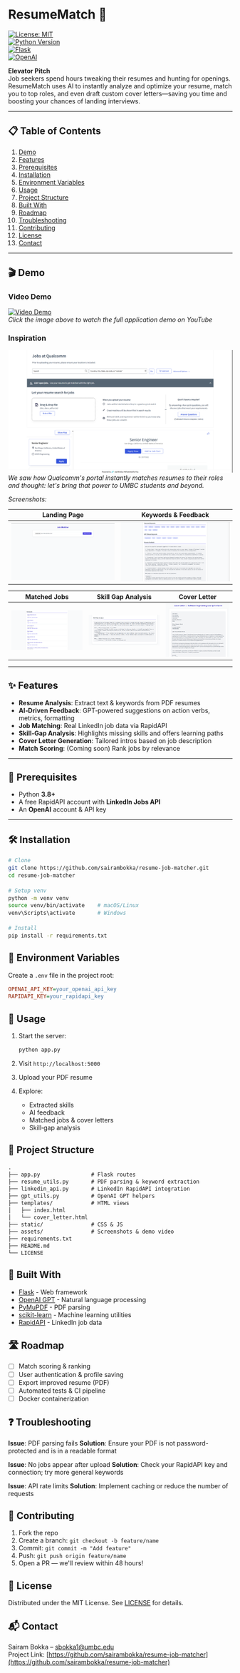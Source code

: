 # ResumeMatch 🚀

[![License: MIT](https://img.shields.io/badge/License-MIT-blue.svg)](LICENSE)  
[![Python Version](https://img.shields.io/badge/Python-3.8%2B-green.svg)](https://www.python.org/downloads/)  
[![Flask](https://img.shields.io/badge/Flask-2.0%2B-red.svg)](https://flask.palletsprojects.com/)  
[![OpenAI](https://img.shields.io/badge/OpenAI-GPT_Integration-lightgrey.svg)](https://openai.com/)

**Elevator Pitch**  
Job seekers spend hours tweaking their resumes and hunting for openings. ResumeMatch uses AI to instantly analyze and optimize your resume, match you to top roles, and even draft custom cover letters—saving you time and boosting your chances of landing interviews.

---

## 📋 Table of Contents

1. [Demo](#demo)  
2. [Features](#features)  
3. [Prerequisites](#prerequisites)  
4. [Installation](#installation)  
5. [Environment Variables](#environment-variables)  
6. [Usage](#usage)  
7. [Project Structure](#project-structure)  
8. [Built With](#built-with)  
9. [Roadmap](#roadmap)  
10. [Troubleshooting](#troubleshooting)  
11. [Contributing](#contributing)  
12. [License](#license)  
13. [Contact](#contact)  

---

## 🎬 Demo

### Video Demo
[![Video Demo](https://img.youtube.com/vi/UQOcFqlfs4s/0.jpg)](https://youtu.be/UQOcFqlfs4s?si=vMzaE_9ImK_R0kSb)  
*Click the image above to watch the full application demo on YouTube*

### Inspiration
![Our Inspiration](assets/Inspiration.png)  
_We saw how Qualcomm's portal instantly matches resumes to their roles and thought: let's bring that power to UMBC students and beyond._

_Screenshots:_

| Landing Page | Keywords & Feedback |
|:------------:|:-------------------:|
| ![Initial Page](assets/Initial_Page.png) | ![Keywords and Feedback](assets/Keywords_and_Feedback.png) |

| Matched Jobs  | Skill Gap Analysis | Cover Letter |
|:-------------:|:------------------:|:-------------:|
| ![Matched Jobs](assets/Matched_Jobs.png) | ![Skill Gap Analysis](assets/Skill_Gap_Analysis.png) | ![Cover Letter](assets/Cover_Letter.png) |

---

## ✨ Features

- **Resume Analysis**: Extract text & keywords from PDF resumes  
- **AI‑Driven Feedback**: GPT‑powered suggestions on action verbs, metrics, formatting  
- **Job Matching**: Real LinkedIn job data via RapidAPI  
- **Skill‑Gap Analysis**: Highlights missing skills and offers learning paths  
- **Cover Letter Generation**: Tailored intros based on job description  
- **Match Scoring**: (Coming soon) Rank jobs by relevance  

---

## 🔧 Prerequisites

- Python **3.8+**  
- A free RapidAPI account with **LinkedIn Jobs API**  
- An **OpenAI** account & API key  

---

## 🛠️ Installation

```bash
# Clone
git clone https://github.com/sairambokka/resume-job-matcher.git
cd resume-job-matcher

# Setup venv
python -m venv venv
source venv/bin/activate    # macOS/Linux
venv\Scripts\activate       # Windows

# Install
pip install -r requirements.txt
```

## 🔑 Environment Variables

Create a `.env` file in the project root:

```ini
OPENAI_API_KEY=your_openai_api_key
RAPIDAPI_KEY=your_rapidapi_key
```

## 🚀 Usage

1. Start the server:
   ```bash
   python app.py
   ```

2. Visit `http://localhost:5000`

3. Upload your PDF resume

4. Explore:
   - Extracted skills
   - AI feedback
   - Matched jobs & cover letters
   - Skill‑gap analysis

## 📂 Project Structure

```
.
├── app.py                # Flask routes
├── resume_utils.py       # PDF parsing & keyword extraction
├── linkedin_api.py       # LinkedIn RapidAPI integration
├── gpt_utils.py          # OpenAI GPT helpers
├── templates/            # HTML views
│   ├── index.html
│   └── cover_letter.html
├── static/               # CSS & JS
├── assets/               # Screenshots & demo video
├── requirements.txt
├── README.md
└── LICENSE
```

## 🔨 Built With

- [Flask](https://flask.palletsprojects.com/) - Web framework
- [OpenAI GPT](https://openai.com/) - Natural language processing
- [PyMuPDF](https://pymupdf.readthedocs.io/) - PDF parsing
- [scikit-learn](https://scikit-learn.org/) - Machine learning utilities
- [RapidAPI](https://rapidapi.com/) - LinkedIn job data

## 🛣️ Roadmap

- [ ] Match scoring & ranking
- [ ] User authentication & profile saving
- [ ] Export improved resume (PDF)
- [ ] Automated tests & CI pipeline
- [ ] Docker containerization

## ❓ Troubleshooting

**Issue**: PDF parsing fails
**Solution**: Ensure your PDF is not password-protected and is in a readable format

**Issue**: No jobs appear after upload
**Solution**: Check your RapidAPI key and connection; try more general keywords

**Issue**: API rate limits
**Solution**: Implement caching or reduce the number of requests

## 🤝 Contributing

1. Fork the repo
2. Create a branch: `git checkout -b feature/name`
3. Commit: `git commit -m "Add feature"`
4. Push: `git push origin feature/name`
5. Open a PR — we'll review within 48 hours!

## 📜 License

Distributed under the MIT License. See [LICENSE](LICENSE) for details.

## 📬 Contact

Sairam Bokka – sbokka1@umbc.edu  
Project Link: [https://github.com/sairambokka/resume-job-matcher](https://github.com/sairambokka/resume-job-matcher)